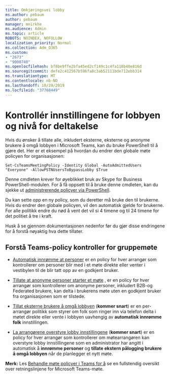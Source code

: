 ```yaml
---
title: Omkjøringsvei lobby
ms.author: pebaum
author: pebaum
manager: mnirkhe
ms.audience: Admin
ms.topic: article
ROBOTS: NOINDEX, NOFOLLOW
localization_priority: Normal
ms.collection: Adm_O365
ms.custom:
- "2673"
- "9000740"
ms.openlocfilehash: bf8be9ffe2bfa45ed2cf149c1c4fa118b40e816d
ms.sourcegitcommit: defe2c412567b596fa8c3ab52111bde712ebb314
ms.translationtype: MT
ms.contentlocale: nb-NO
ms.lasthandoff: 10/29/2019
ms.locfileid: "37768449"
---
```

# <a name="control-lobby-settings-and-level-of-participation"></a>Kontrollér innstillingene for lobbyen og nivå for deltakelse

Hvis du ønsker å tillate alle, inkludert eksterne, eksterne og anonyme brukere å omgå lobbyen i Microsoft Teams, kan du bruke PowerShell til å gjøre det. Her er et eksempel på hvordan du endrer den globale møte policyen for organisasjonen:

`Set-CsTeamsMeetingPolicy -Identity Global -AutoAdmittedUsers "Everyone" -AllowPSTNUsersToBypassLobby $True`

Denne cmdleten krever for øyeblikket bruk av Skype for Business PowerShell-modulen. For å få oppsett til å bruke denne cmdleten, kan du sjekke ut [administrerende policyer via PowerShell](https://docs.microsoft.com/en-us/microsoftteams/teams-powershell-overview#managing-policies-via-powershell).

Du kan sette opp en ny policy, som du deretter må bruke den til brukerne. Hvis du endrer den globale policyen, vil den automatisk gjelde for brukerne. For alle politikk endre du nød å vent det vil si 4 timene og til 24 timene for det politiet å tre i kraft.

Husk å se gjennom dokumentasjonen nedenfor før du gjør disse endringene for å forstå nøyaktig hva dette tillater.

## <a name="understanding-teams-meeting-lobby-policy-controls"></a>Forstå Teams-policy kontroller for gruppemøte

- [Automatisk innrømme at personer](https://docs.microsoft.com/microsoftteams/meeting-policies-in-teams#automatically-admit-people) er en policy for hver arrangør som kontrollerer om personer blir med i et møte direkte eller venter i vestibylen til de blir tatt opp av en godkjent bruker.

- [Tillate at anonyme personer starter et møte](https://docs.microsoft.com/microsoftteams/meeting-policies-in-teams#allow-anonymous-people-to-start-a-meeting) , er en policy for hver arrangør som kontrollerer om anonyme personer, inkludert B2B-og Federated brukere, kan delta i brukerens møte uten en godkjent bruker fra organisasjonen som er tilstede.

- [Tillat eksterne brukere å omgå lobbyen](https://docs.microsoft.com/en-us/microsoftteams/meeting-policies-in-teams#allow-dial-in-users-to-bypass-the-lobby-coming-soon) (**kommer snart**) er en per-arrangør politikk som styrer om folk som ringer inn via telefon delta i møtet direkte eller vente i lobbyen uavhengig av **automatisk innrømme folk** innstillingen.

- [La arrangørene overstyre lobby innstillingene](https://docs.microsoft.com/microsoftteams/meeting-policies-in-teams#allow-organizers-to-override-lobby-settings-coming-soon) (**kommer snart**) er en policy for hver arrangør som kontrollerer om møtearrangøren kan overstyre lobby innstillingene som en administrator har angitt i automatisk å **innrømme personer** og **tillate ekstern pålogging brukere å omgå lobbyen** når de planlegger et nytt møte.

**Merk:** Les [Behandle møte policyer i Teams for å](https://docs.microsoft.com/en-us/microsoftteams/meeting-policies-in-teams) se en fullstendig oversikt over retningslinjene for Microsoft Teams-møte.
